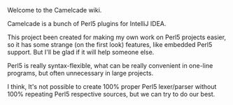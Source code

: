 Welcome to the Camelcade wiki.

Camelcade is a bunch of Perl5 plugins for IntelliJ IDEA.

This project been created for making my own work on Perl5 projects easier, so it has some strange (on the first look) features, 
like embedded Perl5 support. But I'll be glad if it will help someone else.

Perl5 is really syntax-flexible, what can be really convenient in one-line programs, but often unnecessary in large projects. 

I think, It's not possible to create 100% proper Perl5 lexer/parser without 100% repeating Perl5 respective sources, but we can try to do 
our best.
